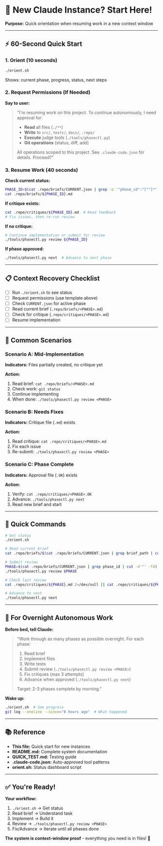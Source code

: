 # 🚀 New Claude Instance? Start Here!

**Purpose:** Quick orientation when resuming work in a new context window

---

## ⚡ 60-Second Quick Start

### 1. Orient (10 seconds)
```bash
./orient.sh
```

Shows: current phase, progress, status, next steps

### 2. Request Permissions (If Needed)

**Say to user:**

> "I'm resuming work on this project. To continue autonomously, I need approval for:
>
> - **Read** all files (`./**`)
> - **Write** to `src/`, `tests/`, `docs/`, `.repo/`
> - **Execute** judge tools (`./tools/phasectl.py`)
> - **Git operations** (status, diff, add)
>
> All operations scoped to this project. See `.claude-code.json` for details. Proceed?"

### 3. Resume Work (40 seconds)

**Check current status:**
```bash
PHASE_ID=$(cat .repo/briefs/CURRENT.json | grep -o '"phase_id":"[^"]*"' | cut -d'"' -f4)
cat .repo/briefs/${PHASE_ID}.md
```

**If critique exists:**
```bash
cat .repo/critiques/${PHASE_ID}.md  # Read feedback
# Fix issues, then re-run review
```

**If no critique:**
```bash
# Continue implementation or submit for review
./tools/phasectl.py review ${PHASE_ID}
```

**If phase approved:**
```bash
./tools/phasectl.py next  # Advance to next phase
```

---

## 📋 Context Recovery Checklist

- [ ] Run `./orient.sh` to see status
- [ ] Request permissions (use template above)
- [ ] Check `CURRENT.json` for active phase
- [ ] Read current brief (`.repo/briefs/<PHASE>.md`)
- [ ] Check for critique (`.repo/critiques/<PHASE>.md`)
- [ ] Resume implementation

---

## 🎯 Common Scenarios

### Scenario A: Mid-Implementation
**Indicators:** Files partially created, no critique yet

**Action:**
1. Read brief: `cat .repo/briefs/<PHASE>.md`
2. Check work: `git status`
3. Continue implementing
4. When done: `./tools/phasectl.py review <PHASE>`

### Scenario B: Needs Fixes
**Indicators:** Critique file (`.md`) exists

**Action:**
1. Read critique: `cat .repo/critiques/<PHASE>.md`
2. Fix each issue
3. Re-submit: `./tools/phasectl.py review <PHASE>`

### Scenario C: Phase Complete
**Indicators:** Approval file (`.OK`) exists

**Action:**
1. Verify: `cat .repo/critiques/<PHASE>.OK`
2. Advance: `./tools/phasectl.py next`
3. Read new brief and start

---

## 🔧 Quick Commands

```bash
# Get status
./orient.sh

# Read current brief
cat .repo/briefs/$(cat .repo/briefs/CURRENT.json | grep brief_path | cut -d'"' -f4)

# Submit review
PHASE=$(cat .repo/briefs/CURRENT.json | grep phase_id | cut -d'"' -f4)
./tools/phasectl.py review $PHASE

# Check last review
cat .repo/critiques/${PHASE}.md 2>/dev/null || cat .repo/critiques/${PHASE}.OK 2>/dev/null

# Advance to next
./tools/phasectl.py next
```

---

## 🌙 For Overnight Autonomous Work

**Before bed, tell Claude:**

> "Work through as many phases as possible overnight. For each phase:
> 1. Read brief
> 2. Implement files
> 3. Write tests
> 4. Submit review (`./tools/phasectl.py review <PHASE>`)
> 5. Fix critiques (max 3 attempts)
> 6. Advance when approved (`./tools/phasectl.py next`)
>
> Target: 2-3 phases complete by morning."

**Wake up:**
```bash
./orient.sh  # See progress
git log --oneline --since="8 hours ago"  # What happened
```

---

## 📚 Reference

- **This file:** Quick start for new instances
- **README.md:** Complete system documentation
- **QUICK_TEST.md:** Testing guide
- **.claude-code.json:** Auto-approved tool patterns
- **orient.sh:** Status dashboard script

---

## ✅ You're Ready!

**Your workflow:**
1. `./orient.sh` → Get status
2. Read brief → Understand task
3. Implement → Build it
4. Review → `./tools/phasectl.py review <PHASE>`
5. Fix/Advance → Iterate until all phases done

**The system is context-window proof** - everything you need is in files! 🎉
